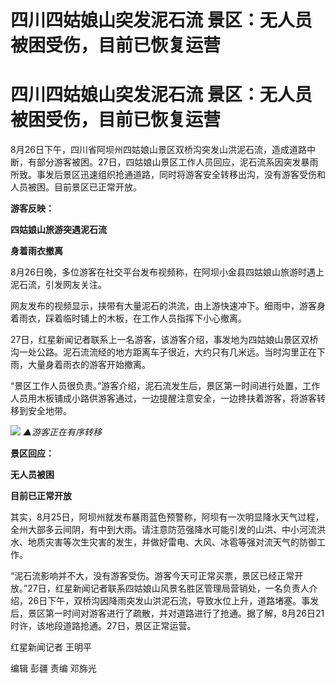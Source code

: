 # 四川四姑娘山突发泥石流 景区：无人员被困受伤，目前已恢复运营

# 四川四姑娘山突发泥石流 景区：无人员被困受伤，目前已恢复运营

8月26日下午，四川省阿坝州四姑娘山景区双桥沟突发山洪泥石流，造成道路中断，有部分游客被困。27日，四姑娘山景区工作人员回应，泥石流系因突发暴雨所致。事发后景区迅速组织抢通道路，同时将游客安全转移出沟，没有游客受伤和人员被困。目前景区已正常开放。

**游客反映：**

**四姑娘山旅游突遇泥石流**

**身着雨衣撤离**

8月26日晚，多位游客在社交平台发布视频称，在阿坝小金县四姑娘山旅游时遇上泥石流，引发网友关注。

网友发布的视频显示，挟带有大量泥石的洪流，由上游快速冲下。细雨中，游客身着雨衣，踩着临时铺上的木板，在工作人员指挥下小心撤离。

27日，红星新闻记者联系上一名游客，该游客介绍，事发地为四姑娘山景区双桥沟一处公路。泥石流流经的地方距离车子很近，大约只有几米远。当时沟里正在下雨，大量身着雨衣的游客开始撤离。

“景区工作人员很负责。”游客介绍，泥石流发生后，景区第一时间进行处置，工作人员用木板铺成小路供游客通过，一边提醒注意安全，一边搀扶着游客，将游客转移到安全地带。

![](https://inews.gtimg.com/om_bt/OYA7ZRwUmmJPxiU4a1EMWqcr6k15lG9r4mmsnxG8R6yV0AA/1000)
_▲游客正在有序转移_

**景区回应：**

**无人员被困**

**目前已正常开放**

其实，8月25日，阿坝州就发布暴雨蓝色预警称，阿坝有一次明显降水天气过程，全州大部多云间阴，有中到大雨。请注意防范强降水可能引发的山洪、中小河流洪水、地质灾害等次生灾害的发生，并做好雷电、大风、冰雹等强对流天气的防御工作。

“泥石流影响并不大，没有游客受伤。游客今天可正常买票，景区已经正常开放。”27日，红星新闻记者联系四姑娘山风景名胜区管理局营销处，一名负责人介绍，26日下午，双桥沟因降雨突发山洪泥石流，导致水位上升，道路堵塞。事发后，景区第一时间对游客进行了疏散，并对道路进行了抢通。据了解，8月26日21时许，该地段道路抢通。27日，景区正常运营。

红星新闻记者 王明平

编辑 彭疆 责编 邓旆光

